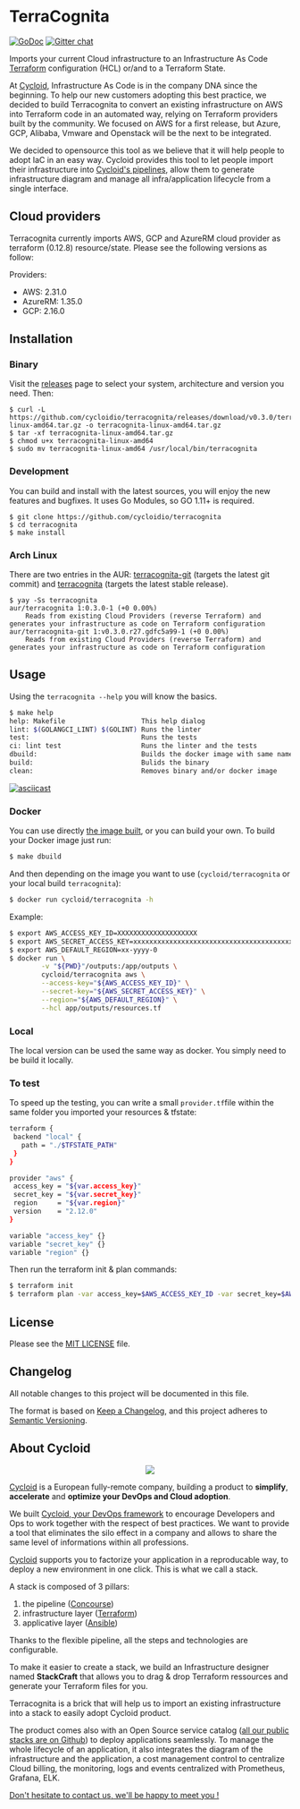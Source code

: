 # TerraCognita

[![GoDoc](https://godoc.org/github.com/cycloidio/terracognita?status.svg)](https://godoc.org/github.com/cycloidio/terracognita)
[![Gitter chat](https://badges.gitter.im/gitterHQ/gitter.png)](https://gitter.im/cycloid-community/terracognita)

Imports your current Cloud infrastructure to an Infrastructure As Code [Terraform](https://www.terraform.io/) configuration (HCL) or/and to a Terraform State.

At [Cycloid](https://www.cycloid.io/), Infrastructure As Code is in the company DNA since the beginning. To help our new customers adopting this best practice, we decided to build Terracognita to convert an existing infrastructure on AWS into Terraform code in an automated way, relying on Terraform providers built by the community. We focused on AWS for a first release, but Azure, GCP, Alibaba, Vmware and Openstack will be the next to be integrated.

We decided to opensource this tool as we believe that it will help people to adopt IaC in an easy way. Cycloid provides this tool to let people import their infrastructure into [Cycloid's pipelines](https://www.cycloid.io/devops-framework), allow them to generate infrastructure diagram and manage all infra/application lifecycle from a single interface.

## Cloud providers

Terracognita currently imports AWS, GCP and AzureRM cloud provider as terraform (0.12.8) resource/state.
Please see the following versions as follow:

Providers:
 * AWS: 2.31.0
 * AzureRM: 1.35.0
 * GCP: 2.16.0

## Installation

### Binary

Visit the [releases](https://github.com/cycloidio/terracognita/releases) page to select your system, architecture and version you need. Then:

```shell
$ curl -L https://github.com/cycloidio/terracognita/releases/download/v0.3.0/terracognita-linux-amd64.tar.gz -o terracognita-linux-amd64.tar.gz
$ tar -xf terracognita-linux-amd64.tar.gz
$ chmod u+x terracognita-linux-amd64
$ sudo mv terracognita-linux-amd64 /usr/local/bin/terracognita
```

### Development

You can build and install with the latest sources, you will enjoy the new features and bugfixes. It uses Go Modules, so GO 1.11+ is required.

```shell
$ git clone https://github.com/cycloidio/terracognita
$ cd terracognita
$ make install
```

### Arch Linux

There are two entries in the AUR: [terracognita-git](https://aur.archlinux.org/packages/terracognita-git/) (targets the latest git commit) and [terracognita](https://aur.archlinux.org/packages/terracognita) (targets the latest stable release).

```shell
$ yay -Ss terracognita
aur/terracognita 1:0.3.0-1 (+0 0.00%) 
    Reads from existing Cloud Providers (reverse Terraform) and generates your infrastructure as code on Terraform configuration
aur/terracognita-git 1:v0.3.0.r27.gdfc5a99-1 (+0 0.00%) 
    Reads from existing Cloud Providers (reverse Terraform) and generates your infrastructure as code on Terraform configuration
```

## Usage

Using the `terracognita --help` you will know the basics.

```bash
$ make help
help: Makefile                   This help dialog
lint: $(GOLANGCI_LINT) $(GOLINT) Runs the linter
test:                            Runs the tests
ci: lint test                    Runs the linter and the tests
dbuild:                          Builds the docker image with same name as the binary
build:                           Bulids the binary
clean:                           Removes binary and/or docker image
```

[![asciicast](https://asciinema.org/a/252604.svg)](https://asciinema.org/a/252604)

### Docker

You can use directly [the image built](https://hub.docker.com/r/cycloid/terracognita), or you can build your own.
To build your Docker image just run:

```bash
$ make dbuild
```

And then depending on the image you want to use (`cycloid/terracognita` or your local build `terracognita`):

```bash
$ docker run cycloid/terracognita -h
```

Example:

```bash
$ export AWS_ACCESS_KEY_ID=XXXXXXXXXXXXXXXXXXXX
$ export AWS_SECRET_ACCESS_KEY=xxxxxxxxxxxxxxxxxxxxxxxxxxxxxxxxxxxxxxxx
$ export AWS_DEFAULT_REGION=xx-yyyy-0
$ docker run \
		-v "${PWD}"/outputs:/app/outputs \
		cycloid/terracognita aws \
		--access-key="${AWS_ACCESS_KEY_ID}" \
		--secret-key="${AWS_SECRET_ACCESS_KEY}" \
		--region="${AWS_DEFAULT_REGION}" \
		--hcl app/outputs/resources.tf
```

### Local

The local version can be used the same way as docker. You simply need to be build it locally.

### To test

To speed up the testing, you can write a small `provider.tf`file within the same folder you imported your resources & tfstate:

```bash
terraform {
 backend "local" {
   path = "./$TFSTATE_PATH"
 }
}

provider "aws" {
 access_key = "${var.access_key}"
 secret_key = "${var.secret_key}"
 region     = "${var.region}"
 version    = "2.12.0"
}

variable "access_key" {}
variable "secret_key" {}
variable "region" {}
```

Then run the terraform init & plan commands:

```bash
$ terraform init
$ terraform plan -var access_key=$AWS_ACCESS_KEY_ID -var secret_key=$AWS_SECRET_ACCESS_KEY -var region=$AWS_DEFAULT_REGION
```

## License

Please see the [MIT LICENSE](https://github.com/cycloidio/terracognita/blob/master/LICENSE) file.

## Changelog
All notable changes to this project will be documented in this file.

The format is based on [Keep a Changelog](https://keepachangelog.com/en/1.0.0/),
and this project adheres to [Semantic Versioning](https://semver.org/spec/v2.0.0.html).


## About Cycloid
<p align="center">
  <img src="https://user-images.githubusercontent.com/393324/65147266-0b010100-da1e-11e9-9a49-d27e5035c4c4.png">
</p>

[Cycloid](https://www.cycloid.io/our-culture) is a European fully-remote company, building a product to **simplify**, **accelerate** and **optimize your DevOps and Cloud adoption**.

We built [Cycloid, your DevOps framework](https://www.cycloid.io/devops-framework) to encourage Developers and Ops to work together with the respect of best practices. We want to provide a tool that eliminates the silo effect in a company and allows to share the same level of informations within all professions.

[Cycloid](https://www.cycloid.io/devops-framework) supports you to factorize your application in a reproducable way, to deploy a new environment in one click. This is what we call a stack.

A stack is composed of 3 pillars:

1. the pipeline ([Concourse](https://concourse-ci.org/))
2. infrastructure layer ([Terraform](https://www.terraform.io/))
3. applicative layer ([Ansible](https://www.ansible.com/))

Thanks to the flexible pipeline, all the steps and technologies are configurable.

To make it easier to create a stack, we build an Infrastructure designer named **StackCraft** that allows you to drag & drop Terraform ressources and generate your Terraform files for you.

Terracognita is a brick that will help us to import an existing infrastructure into a stack to easily adopt Cycloid product.

The product comes also with an Open Source service catalog ([all our public stacks are on Github](https://github.com/cycloid-community-catalog)) to deploy applications seamlessly.
To manage the whole lifecycle of an application, it also integrates the diagram of the infrastructure and the application, a cost management control to centralize Cloud billing, the monitoring, logs and events centralized with Prometheus, Grafana, ELK.

[Don't hesitate to contact us, we'll be happy to meet you !](https://www.cycloid.io/contact-us)
